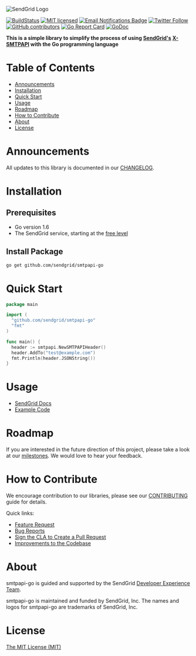 ![SendGrid Logo](https://uiux.s3.amazonaws.com/2016-logos/email-logo%402x.png)

[![BuildStatus](https://travis-ci.org/sendgrid/smtpapi-go.svg?branch=master)](https://travis-ci.org/sendgrid/smtpapi-go)
[![MIT licensed](https://img.shields.io/badge/license-MIT-blue.svg)](./LICENSE.txt)
[![Email Notifications Badge](https://dx.sendgrid.com/badge/php)](https://dx.sendgrid.com/newsletter/php)
[![Twitter Follow](https://img.shields.io/twitter/follow/sendgrid.svg?style=social&label=Follow)](https://twitter.com/sendgrid)
[![GitHub contributors](https://img.shields.io/github/contributors/sendgrid/smtpapi-go.svg)](https://github.com/sendgrid/smtpapi-go/graphs/contributors)
[![Go Report Card](https://goreportcard.com/badge/github.com/sendgrid/smtpapi-go)](https://goreportcard.com/report/github.com/sendgrid/smtpapi-go)
[![GoDoc](https://godoc.org/github.com/sendgrid/smtpapi-go?status.svg)](https://godoc.org/github.com/sendgrid/smtpapi-go)

**This is a simple library to simplify the process of using [SendGrid's](https://sendgrid.com) [X-SMTPAPI](http://sendgrid.com/docs/API_Reference/SMTP_API/index.html) with the Go programming language**

# Table of Contents

* [Announcements](#announcements)
* [Installation](#installation)
* [Quick Start](#quick-start)
* [Usage](#usage)
* [Roadmap](#roadmap)
* [How to Contribute](#how-to-contribute)
* [About](#about)
* [License](#license)

# Announcements

All updates to this library is documented in our [CHANGELOG](https://github.com/sendgrid/smtpapi-go/blob/master/CHANGELOG.md).

<a name="installation"></a>
# Installation

## Prerequisites

* Go version 1.6
* The SendGrid service, starting at the [free level](https://sendgrid.com/free?source=smtpapi-go)

## Install Package

```bash
go get github.com/sendgrid/smtpapi-go
```
<a name="quick-start"></a>
# Quick Start

```go
package main

import (
  "github.com/sendgrid/smtpapi-go"
  "fmt"
)

func main() {
  header := smtpapi.NewSMTPAPIHeader()
  header.AddTo("test@example.com")
  fmt.Println(header.JSONString())
}
```
<a name="usage"></a>
# Usage

* [SendGrid Docs](https://sendgrid.com/docs/API_Reference/SMTP_API/index.html)
* [Example Code](https://github.com/sendgrid/smtpapi-go/tree/master/examples)

# Roadmap

If you are interested in the future direction of this project, please take a look at our [milestones](https://github.com/sendgrid/smtpapi-go/milestones). We would love to hear your feedback.

# How to Contribute

We encourage contribution to our libraries, please see our [CONTRIBUTING](https://github.com/sendgrid/smtpapi-go/blob/master/CONTRIBUTING.md) guide for details.

Quick links:

* [Feature Request](https://github.com/sendgrid/smtpapi-go/blob/master/CONTRIBUTING.md#feature-request)
* [Bug Reports](https://github.com/sendgrid/smtpapi-go/blob/master/CONTRIBUTING.md#submit-a-bug-report)
* [Sign the CLA to Create a Pull Request](https://github.com/sendgrid/smtpapi-go/blob/master/CONTRIBUTING.md#cla)
* [Improvements to the Codebase](https://github.com/sendgrid/smtpapi-go/blob/master/CONTRIBUTING.md#improvements-to-the-codebase)

<a name="about"></a>
# About

smtpapi-go is guided and supported by the SendGrid [Developer Experience Team](mailto:dx@sendgrid.com).

smtpapi-go is maintained and funded by SendGrid, Inc. The names and logos for smtpapi-go are trademarks of SendGrid, Inc.

# License

[The MIT License (MIT)](LICENSE.txt)